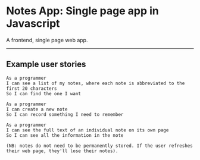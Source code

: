 Notes App: Single page app in Javascript
========================================

A frontend, single page web app.

------

## Example user stories

```
As a programmer
I can see a list of my notes, where each note is abbreviated to the first 20 characters
So I can find the one I want
```
```
As a programmer
I can create a new note
So I can record something I need to remember
```
```
As a programmer
I can see the full text of an individual note on its own page
So I can see all the information in the note
```
```
(NB: notes do not need to be permanently stored. If the user refreshes their web page, they'll lose their notes).
```
